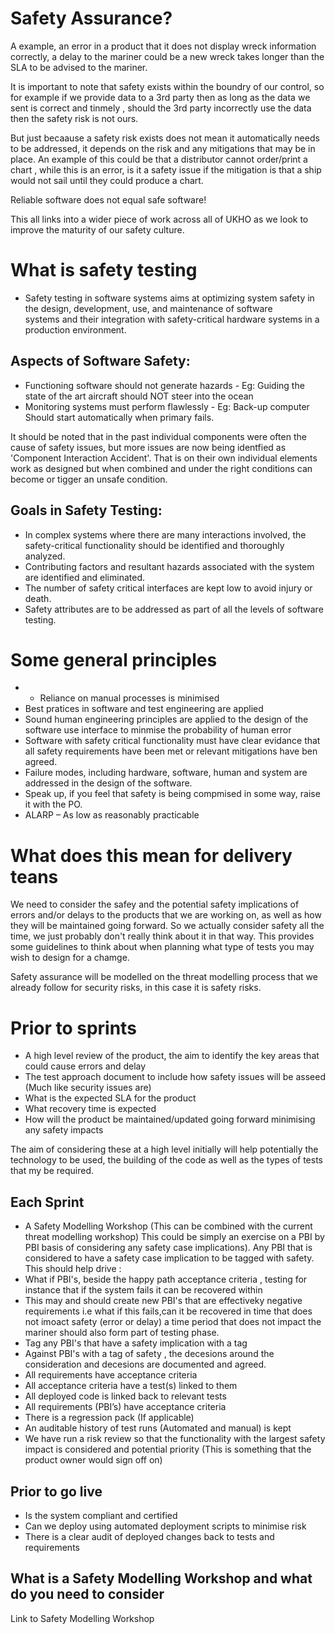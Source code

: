 # Safety Assurance?


A example, an error in a product that it does not display wreck information correctly, a delay to the mariner could be a new wreck takes longer than the SLA to be advised to the mariner.

It is important to note that safety exists within the boundry of our control, so for example if we provide data to a 3rd party then as long as the data we sent is correct and tinmely , should the 3rd party incorrectly use the data then the safety risk is not ours.

But just becaause a safety risk exists does not mean it automatically needs to be addressed, it depends on the risk and any mitigations that may be in place. An example of this could be that a distributor cannot order/print a chart , while this is an error, is it a safety issue if the mitigation is that a ship would not sail until they could produce a chart. 

Reliable software does not equal safe software!

This all links into a wider piece of work across all of UKHO as we look to improve the maturity of our safety culture.

# What is safety testing

* Safety testing in software systems aims at optimizing system safety in the design, development, use, and maintenance of software  
  systems and their integration with safety-critical hardware systems in a production environment.

## Aspects  of Software Safety:

* Functioning software should not generate hazards - Eg: Guiding the state of the art aircraft should NOT steer into the ocean
* Monitoring systems must perform flawlessly - Eg: Back-up computer Should start automatically when primary fails.

It should be noted that in the past individual components were often the cause of safety issues, but more issues are now being identfied as  'Component Interaction Accident'. That is on their own individual elements work as designed but when combined and under the right conditions can become or tigger an unsafe condition.

## Goals in Safety Testing:

* In complex systems where there are many interactions involved, the safety-critical functionality should be identified and thoroughly 
  analyzed.
* Contributing factors and resultant hazards associated with the system are identified and eliminated.
* The number of safety critical interfaces are kept low to avoid injury or death.
* Safety attributes are to be addressed as part of all the levels of software testing.

# Some general principles

* * Reliance on manual processes is minimised
* Best pratices in software and test engineering are applied
* Sound human engineering principles are applied to the design of the software use interface to minmise the probability of human error
* Software with safety critical functionality must have clear evidance that all safety requirements have been met or relevant 
  mitigations have ben agreed.
* Failure modes, including hardware, software, human and system are addressed in the design of the software.
* Speak up, if you feel that safety is being compmised in some way, raise it with the PO.
* ALARP – As low as reasonably practicable

# What does this mean for delivery teans

We need to consider  the safey and the potential safety implications of errors and/or delays to the products that we are working on, as well as how they will be maintained going forward. 
So we actually consider safety all the time, we just probably don't really think about it in that way. This provides some guidelines to think about when planning what type of tests you may wish to design for a chamge.

Safety assurance will be modelled on the threat modelling process that we already follow for security risks, in this case it is safety risks.



# Prior to sprints

* A high level review of the product, the aim to identify the key areas that could cause errors and delay
* The test approach document to include how safety issues will be asseed (Much like security issues are)
* What is the expected SLA for the product
* What recovery time is expected
* How will the product be maintained/updated going forward minimising any safety impacts

The aim of considering these at a high level initially will help potentially the technology to be used, the building of the code as well as the types of tests that my be required.


## Each Sprint

* A Safety Modelling Workshop (This can be combined with the current threat modelling workshop) This could be simply an exercise on a 
  PBI by PBI basis of considering any safety case implications). Any PBI that is considered to have a safety case implication to be
  tagged with safety. This should help drive :
* What if PBI's, beside the happy path acceptance criteria , testing for instance that if the system fails it can be recovered within
* This may and should create new PBI's that are effectiveky negative requirements i.e what if this fails,can it be recovered in time that does not imoact safety (error or delay)  a time period that does not impact the mariner should also form part of testing phase. 
* Tag any PBI's that have a safety implication with a tag
* Against PBI's with a tag of safety , the decesions around the consideration and decesions are documented and agreed.
* All requirements have acceptance criteria
* All acceptance criteria have a test(s) linked to them
* All deployed code is linked back to relevant tests
* All requirements (PBI’s) have acceptance criteria
* There is a regression pack (If applicable)
* An auditable history of test runs (Automated and manual) is kept
* We have run a risk review so that the functionality with the largest safety impact is considered and potential priority (This is 
  something that the product owner would sign off on)


## Prior to go live

* Is the system compliant and certified
* Can we deploy using automated deployment scripts to minimise risk
* There is a clear audit of deployed changes back to tests and requirements


## What is a Safety Modelling Workshop and what do you need to consider

Link to Safety Modelling Workshop
